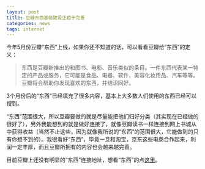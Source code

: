 ```yaml
---
layout: post
title: 豆瓣东西基础建设正趋于完善
categories: news
tags: internet
---
```

今年5月份豆瓣“东西”上线，如果你还不知道的话，可以看看豆瓣给“东西”的定义：

> 东西是豆瓣新推出的和图书、电影、音乐类似的条目。一件东西代表某一特定的产品或服务，它可能是食品、电器、软件、美容化妆用品、汽车等等。豆瓣将会帮助你发现喜欢的东西，并结识同好。

3个月份后的“东西”已经填充了很多内容，基本上大多数人们使用的东西已经可以搜到。

“东西”范围很大，所以豆瓣要做的就是尽量能把他们归好分类（其实现在已经做的很好了），另外我能想到的就是做好连接了，就像豆瓣读书一样连接到网上书城从中获得收益（当然不止这些，因为就像我所说的“东西”的范围很大，它能做到的只有你想不到的）。我很看好“东西”，毕竟一旦和淘宝，京东这些电商合作起来，利润一定丰厚，而且豆瓣所拥有的内容也会越来越完善。

目前豆瓣上还没有明显的“东西”连接地址，想看“东西”的点[这里](http://www.douban.com/subject/explore)。